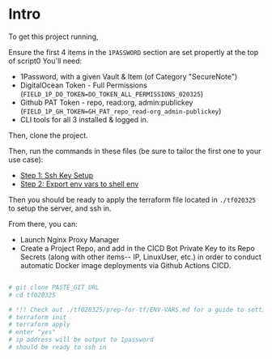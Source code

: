 # Intro

To get this project running,

Ensure the first 4 items in the `1PASSWORD` section are set propertly at the top of script0
You'll need:

- 1Password, with a given Vault & Item (of Category "SecureNote")
- DigitalOcean Token - Full Permissions (`FIELD_1P_DO_TOKEN=DO_TOKEN_ALL_PERMISSIONS_020325`)
- Github PAT Token - repo, read:org, admin:publickey (`FIELD_1P_GH_TOKEN=GH_PAT_repo_read-org_admin-publickey`)
- CLI tools for all 3 installed & logged in.

Then, clone the project.

Then, run the commands in these files (be sure to tailor the first one to your use case):

- [Step 1: Ssh Key Setup](./tf020325/prep-for-tf/STEP-1-SSH-KEY-SETUP.md')
- [Step 2: Export env vars to shell env](./tf020325/prep-for-tf/STEP2-EXPORT-ENV-VARS-TO-SHELL.md')

Then you should be ready to apply the terraform file located in `./tf020325` to setup the server, and ssh in.

From there, you can:

- Launch Nginx Proxy Manager
- Create a Project Repo, and add in the CICD Bot Private Key to its Repo Secrets (along with other items-- IP, LinuxUser, etc.) in order to conduct automatic Docker image deployments via Github Actions CICD.

```bash

# git clone PASTE_GIT_URL
# cd tf020325

# !!! Check out ./tf020325/prep-for-tf/ENV-VARS.md for a guide to setting up ssh keys & shell env
# terraform init
# terraform apply
# enter "yes"
# ip address will be output to 1password
# should be ready to ssh in

```
